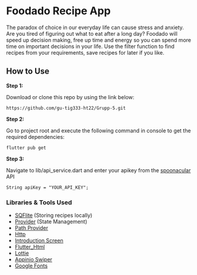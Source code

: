 # Foodado Recipe App

The paradox of choice in our everyday life can cause stress and anxiety. Are you tired of figuring out what to eat after a long day? Foodado will speed up decision making, free up time and energy so you can spend more time on important decisions in your life. Use the filter function to find recipes from your requirements, save recipes for later if you like. 

## How to Use 

**Step 1:**

Download or clone this repo by using the link below:

```
https://github.com/gu-tig333-ht22/Grupp-5.git
```

**Step 2:**

Go to project root and execute the following command in console to get the required dependencies: 

```
flutter pub get 
```

**Step 3:**

Navigate to lib/api_service.dart and enter your apikey from the [spoonacular](https://spoonacular.com/food-api) API

```
String apiKey = "YOUR_API_KEY";
```

### Libraries & Tools Used

* [SQFlite](https://github.com/dart-league/validators) (Storing recipes locally)
* [Provider](https://github.com/rrousselGit/provider) (State Management)
* [Path Provider](https://github.com/xxtea/xxtea-dart)
* [Http](https://github.com/tekartik/sembast.dart)
* [Introduction Screen](https://github.com/flutterchina/dio)
* [Flutter_Html](https://github.com/zubairehman/Flogs)
* [Lottie](https://github.com/AndreHaueisen/flushbar)
* [Appinio Swiper](https://github.com/dart-lang/json_serializable)
* [Google Fonts](https://github.com/fluttercommunity/get_it)
